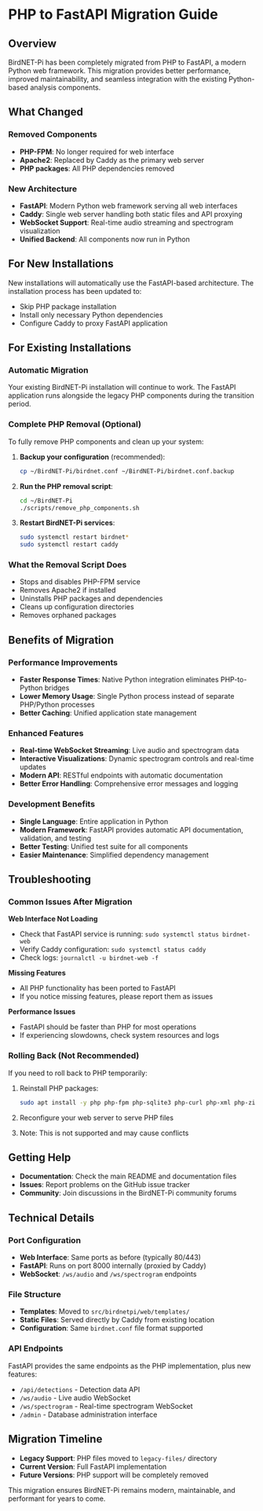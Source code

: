 # PHP to FastAPI Migration Guide

## Overview

BirdNET-Pi has been completely migrated from PHP to FastAPI, a modern Python web framework. This migration provides better performance, improved maintainability, and seamless integration with the existing Python-based analysis components.

## What Changed

### Removed Components
- **PHP-FPM**: No longer required for web interface
- **Apache2**: Replaced by Caddy as the primary web server
- **PHP packages**: All PHP dependencies removed

### New Architecture
- **FastAPI**: Modern Python web framework serving all web interfaces
- **Caddy**: Single web server handling both static files and API proxying
- **WebSocket Support**: Real-time audio streaming and spectrogram visualization
- **Unified Backend**: All components now run in Python

## For New Installations

New installations will automatically use the FastAPI-based architecture. The installation process has been updated to:
- Skip PHP package installation
- Install only necessary Python dependencies
- Configure Caddy to proxy FastAPI application

## For Existing Installations

### Automatic Migration
Your existing BirdNET-Pi installation will continue to work. The FastAPI application runs alongside the legacy PHP components during the transition period.

### Complete PHP Removal (Optional)
To fully remove PHP components and clean up your system:

1. **Backup your configuration** (recommended):
   ```bash
   cp ~/BirdNET-Pi/birdnet.conf ~/BirdNET-Pi/birdnet.conf.backup
   ```

2. **Run the PHP removal script**:
   ```bash
   cd ~/BirdNET-Pi
   ./scripts/remove_php_components.sh
   ```

3. **Restart BirdNET-Pi services**:
   ```bash
   sudo systemctl restart birdnet*
   sudo systemctl restart caddy
   ```

### What the Removal Script Does
- Stops and disables PHP-FPM service
- Removes Apache2 if installed
- Uninstalls PHP packages and dependencies
- Cleans up configuration directories
- Removes orphaned packages

## Benefits of Migration

### Performance Improvements
- **Faster Response Times**: Native Python integration eliminates PHP-to-Python bridges
- **Lower Memory Usage**: Single Python process instead of separate PHP/Python processes
- **Better Caching**: Unified application state management

### Enhanced Features
- **Real-time WebSocket Streaming**: Live audio and spectrogram data
- **Interactive Visualizations**: Dynamic spectrogram controls and real-time updates
- **Modern API**: RESTful endpoints with automatic documentation
- **Better Error Handling**: Comprehensive error messages and logging

### Development Benefits
- **Single Language**: Entire application in Python
- **Modern Framework**: FastAPI provides automatic API documentation, validation, and testing
- **Better Testing**: Unified test suite for all components
- **Easier Maintenance**: Simplified dependency management

## Troubleshooting

### Common Issues After Migration

**Web Interface Not Loading**
- Check that FastAPI service is running: `sudo systemctl status birdnet-web`
- Verify Caddy configuration: `sudo systemctl status caddy`
- Check logs: `journalctl -u birdnet-web -f`

**Missing Features**
- All PHP functionality has been ported to FastAPI
- If you notice missing features, please report them as issues

**Performance Issues**
- FastAPI should be faster than PHP for most operations
- If experiencing slowdowns, check system resources and logs

### Rolling Back (Not Recommended)
If you need to roll back to PHP temporarily:

1. Reinstall PHP packages:
   ```bash
   sudo apt install -y php php-fpm php-sqlite3 php-curl php-xml php-zip
   ```

2. Reconfigure your web server to serve PHP files

3. Note: This is not supported and may cause conflicts

## Getting Help

- **Documentation**: Check the main README and documentation files
- **Issues**: Report problems on the GitHub issue tracker
- **Community**: Join discussions in the BirdNET-Pi community forums

## Technical Details

### Port Configuration
- **Web Interface**: Same ports as before (typically 80/443)
- **FastAPI**: Runs on port 8000 internally (proxied by Caddy)
- **WebSocket**: `/ws/audio` and `/ws/spectrogram` endpoints

### File Structure
- **Templates**: Moved to `src/birdnetpi/web/templates/`
- **Static Files**: Served directly by Caddy from existing location
- **Configuration**: Same `birdnet.conf` file format supported

### API Endpoints
FastAPI provides the same endpoints as the PHP implementation, plus new features:
- `/api/detections` - Detection data API
- `/ws/audio` - Live audio WebSocket
- `/ws/spectrogram` - Real-time spectrogram WebSocket
- `/admin` - Database administration interface

## Migration Timeline

- **Legacy Support**: PHP files moved to `legacy-files/` directory
- **Current Version**: Full FastAPI implementation
- **Future Versions**: PHP support will be completely removed

This migration ensures BirdNET-Pi remains modern, maintainable, and performant for years to come.
